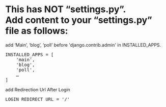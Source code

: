 
# This has NOT “settings.py”. Add content to your “settings.py” file as follows:




<p>add ‘Main’, ‘blog’, ‘poll’ before 'django.contrib.admin' in INSTALLED_APPS.</p>

<pre>
INSTALLED_APPS = [
    'main',
    'blog',
    'poll',
    …
]
</pre>

<p>add Redirection Url After Login</p>

<pre>
LOGIN_REDIRECT_URL = '/'
</pre>
